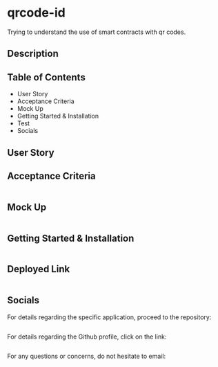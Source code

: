 # qrcode-id
Trying to understand the use of smart contracts with qr codes. 

## Description


## Table of Contents

* User Story
* Acceptance Criteria
* Mock Up
* Getting Started & Installation
* Test
* Socials

## User Story


## Acceptance Criteria

```md

```
## Mock Up
```

```

## Getting Started & Installation


```

```


## Deployed Link

```

```

## Socials

For details regarding the specific application, proceed to the repository:
```

```

For details regarding the Github profile, click on the link: 
```

```

For any questions or concerns, do not hesitate to email: 
```

```
